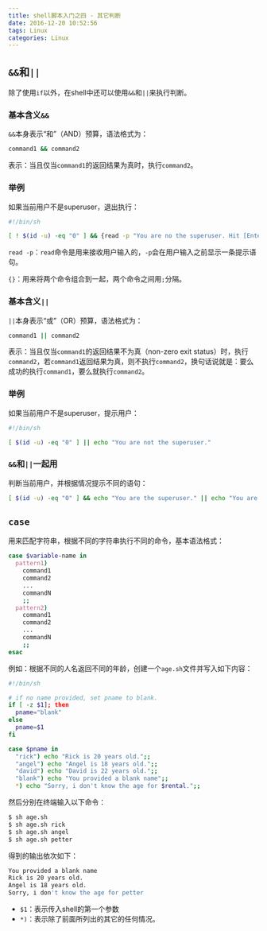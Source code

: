 ```yaml
---
title: shell脚本入门之四 - 其它判断
date: 2016-12-20 10:52:56
tags: Linux
categories: Linux
---
```


## `&&`和`||`

除了使用`if`以外，在shell中还可以使用`&&`和`||`来执行判断。

<!--more-->

### 基本含义`&&`

`&&`本身表示“和”（AND）预算，语法格式为：

```bash
command1 && command2
```

表示：当且仅当`command1`的返回结果为真时，执行`command2`。

### 举例

如果当前用户不是superuser，退出执行：

```bash
#!/bin/sh

[ ! $(id -u) -eq "0" ] && {read -p "You are no the superuser. Hit [Enter] to exit." enter; exit 1;}
```

`read -p`：`read`命令是用来接收用户输入的，`-p`会在用户输入之前显示一条提示语句。

`{}`：用来将两个命令组合到一起，两个命令之间用`;`分隔。

### 基本含义`||`

`||`本身表示“或”（OR）预算，语法格式为：

```bash
command1 || command2
```

表示：当且仅当`command1`的返回结果不为真（non-zero exit status）时，执行`command2`，若`command1`返回结果为真，则不执行`command2`，换句话说就是：要么成功的执行`command1`，要么就执行`command2`。

### 举例

如果当前用户不是superuser，提示用户：

```bash
#!/bin/sh

[ $(id -u) -eq "0" ] || echo "You are not the superuser."
```

### `&&`和`||`一起用

判断当前用户，并根据情况提示不同的语句：

```bash
[ $(id -u) -eq "0" ] && echo "You are the superuser." || echo "You are not the superuser."
```

## `case`

用来匹配字符串，根据不同的字符串执行不同的命令，基本语法格式：
```bash
case $variable-name in
  pattern1)
    command1
    command2
    ...
    commandN
    ;;
  pattern2)
    command1
    command2
    ...
    commandN
    ;;
esac
```

例如：根据不同的人名返回不同的年龄，创建一个`age.sh`文件并写入如下内容：

```bash
#!/bin/sh

# if no name provided, set pname to blank.
if [ -z $1]; then
  pname="blank"
else
  pname=$1
fi

case $pname in
  "rick") echo "Rick is 20 years old.";;
  "angel") echo "Angel is 18 years old.";;
  "david") echo "David is 22 years old.";;
  "blank") echo "You provided a blank name";;
  *) echo "Sorry, i don't know the age for $rental.";;
```

然后分别在终端输入以下命令：
```bash
$ sh age.sh
$ sh age.sh rick
$ sh age.sh angel
$ sh age.sh petter
```

得到的输出依次如下：
```bash
You provided a blank name
Rick is 20 years old.
Angel is 18 years old.
Sorry, i don't know the age for petter
```

 - `$1`：表示传入shell的第一个参数
 - `*)`：表示除了前面所列出的其它的任何情况。
